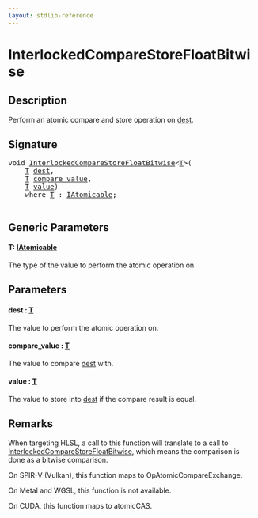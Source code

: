 ```yaml
---
layout: stdlib-reference
---
```


# InterlockedCompareStoreFloatBitwise

## Description

Perform an atomic compare and store operation on <span class='code'><a href="interlockedcomparestorefloatbitwise-0bins.html#decl-dest" class="code_param">dest</a></span>.



## Signature 

<pre>
<span class="code_keyword">void</span> <a href="interlockedcomparestorefloatbitwise-0bins.html">InterlockedCompareStoreFloatBitwise</a>&lt;<a href="interlockedcomparestorefloatbitwise-0bins.html#typeparam-T" class="code_type">T</a>&gt;(
    <a href="interlockedcomparestorefloatbitwise-0bins.html#typeparam-T" class="code_type">T</a> <a href="interlockedcomparestorefloatbitwise-0bins.html#decl-dest" class="code_param">dest</a>,
    <a href="interlockedcomparestorefloatbitwise-0bins.html#typeparam-T" class="code_type">T</a> <a href="interlockedcomparestorefloatbitwise-0bins.html#decl-compare_value" class="code_param">compare_value</a>,
    <a href="interlockedcomparestorefloatbitwise-0bins.html#typeparam-T" class="code_type">T</a> <a href="interlockedcomparestorefloatbitwise-0bins.html#decl-value" class="code_param">value</a>)
    <span class='code_keyword'>where</span> <a href="interlockedcomparestorefloatbitwise-0bins.html#typeparam-T" class="code_type">T</a> : <a href="index.html" class="code_type">IAtomicable</a>;

</pre>

## Generic Parameters

####  <a id="typeparam-T"></a>T: [IAtomicable](../interfaces/iatomicable-01/index)
The type of the value to perform the atomic operation on.


## Parameters

####  <a id="decl-dest"></a>dest  : [T](interlockedcomparestorefloatbitwise-0bins#typeparam-T)
The value to perform the atomic operation on.

####  <a id="decl-compare_value"></a>compare\_value  : [T](interlockedcomparestorefloatbitwise-0bins#typeparam-T)
The value to compare <span class='code'><a href="interlockedcomparestorefloatbitwise-0bins.html#decl-dest" class="code_param">dest</a></span> with.

####  <a id="decl-value"></a>value  : [T](interlockedcomparestorefloatbitwise-0bins#typeparam-T)
The value to store into <span class='code'><a href="interlockedcomparestorefloatbitwise-0bins.html#decl-dest" class="code_param">dest</a></span> if the compare result is equal.


## Remarks
When targeting HLSL, a call to this function will translate to a call to
<span class='code'><a href="interlockedcomparestorefloatbitwise-0bins.html">InterlockedCompareStoreFloatBitwise</a></span>, which means the comparison is done as a bitwise comparison.

On SPIR-V (Vulkan), this function maps to <span class='code'>OpAtomicCompareExchange</span>.

On Metal and WGSL, this function is not available.

On CUDA, this function maps to <span class='code'>atomicCAS</span>.



